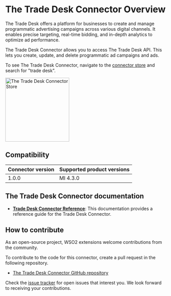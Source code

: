 # The Trade Desk Connector Overview

The Trade Desk offers a platform for businesses to create and manage programmatic advertising campaigns across various digital channels. It enables precise targeting, real-time bidding, and in-depth analytics to optimize ad performance.

The Trade Desk Connector allows you to access The Trade Desk API. This lets you create, update, and delete programmatic ad campaigns and ads.

To see The Trade Desk Connector, navigate to the [connector store](https://store.wso2.com) and search for "trade desk".

<img src="{{base_path}}/assets/img/integrate/connectors/the-trade-desk.png" title="The Trade Desk Connector Store" width="200" alt="The Trade Desk Connector Store"/>

## Compatibility

| Connector version | Supported product versions |
| ------------- |-------------|
| 1.0.0    | MI 4.3.0 |

## The Trade Desk Connector documentation

* **[Trade Desk Connector Reference]({{base_path}}/reference/connectors/the-trade-desk-connector/the-trade-desk-configuration/)**: This documentation provides a reference guide for the Trade Desk Connector.

## How to contribute

As an open-source project, WSO2 extensions welcome contributions from the community. 

To contribute to the code for this connector, create a pull request in the following repository. 

* [The Trade Desk Connector GitHub repository](https://github.com/wso2-extensions/esb-connector-thetradedesk)

Check the [issue tracker](https://github.com/wso2/micro-integrator/issues) for open issues that interest you. We look forward to receiving your contributions.
